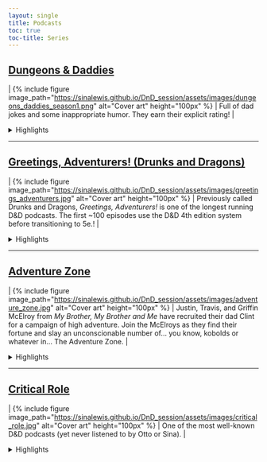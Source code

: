 ```yaml
---
layout: single
title: Podcasts
toc: true
toc-title: Series
---
```


## [Dungeons & Daddies](/dungeons-daddies.md/)

| {% include figure image_path="https://sinalewis.github.io/DnD_session/assets/images/dungeons_daddies_season1.png" alt="Cover art" height="100px" %} | Full of dad jokes and some inappropriate humor. They earn their explicit rating! |

<details>
<summary>Highlights</summary>

<h4 id="dungeons-daddies-season-1"> Season 1 (complete, 69 episodes) </h4>

<p>Four dads from our world are flung into a land of high fantasy and magic in a quest to rescue their lost sons.</p>

<h4 id="dungeons-daddies-fetch-quest"> Fetch Quest (complete, 3 episodes) </h4>

<p>Fun between seasons mini-series about 3 dogs and a cat.</p>

<h4 id="dungeons-daddies-season-2"> Season 2 (ongoing, 12 episodes) </h4>

<p>The dad's grandkids are tasked with fixing the world that their grandparents kinda jacked up.</p>

<h4 id="dungeons-daddies-mountains-dadness"> At the Mountains of Dadness (complete, 3 episodes) </h4>

<p>A Patreon/<a href="https://store.dungeonsanddaddies.com/products/at-the-mountains-of-dadness-digital-download">store purchase</a> only horror prequel campaign. Set in 1939 this mini-series follows the grandparents of the Dungeons and Daddies dads as they investigate a missing film crew. Played in the Call of Cthulhu system.</p>

</details>

---

## [Greetings, Adventurers! (Drunks and Dragons)](https://geeklyinc.com/category/drunks-and-dragons/)

| {% include figure image_path="https://sinalewis.github.io/DnD_session/assets/images/greetings_adventurers.jpg" alt="Cover art" height="100px" %} | Previously called Drunks and Dragons, *Greetings, Adventurers!* is one of the longest running D&D podcasts. The first ~100 episodes use the D&D 4th edition system before transitioning to 5e.! |

<details>
<summary>Highlights</summary>

<h4 id="greetings-adventurers-campaign-1"> Campaign 1 (complete, 427 episodes)</h4>

<p>Episode 1 begins with Tum Darkblade (Tin Lanning), Thom the Dragonborn (Mike Bachmann), Junpei Iori (Steven Strom), and Aludra (Jennifer Cheek) who find themselves in a very strange situation (engineered by DM Michael DiMauro). With only their wits, the newly formed group must work together to escape certain death and dismemberment in this spooky Halloween themed adventure.</p>

<h4 id="greetings-adventurers-leviathan">  Greetings Adventurers - Leviathan (complete, 10 episodes) </h4>

<p>A side-story interlude hosted by guest DM Fred Greenleaf where 5 adventurers travel deep into a mysterious and unknown underground city, to explore and rescue a team of miners that have recently gone missing.</p>

<h4 id="greetings-adventurers-campaign-2"> Campaign 2 (ongoing, 23 episodes) </h4>

<p>This is a completely brand new campaign set within the world of Campaign 1. No knowledge of Campaign 1 is required to understand and enjoy this campaign, so it's a great place to jump in if you don't want to start a 400+ episode journey.</p>

<p>Episode 0 begins with a group of adventurers of some renown hearing tell of a dragon, a foe for more powerful than they have faced to date, ravaging the lands of House Cromwell. Being that they are as brave as they are heroic they set off to show this beast that you do not mess with the people of this land. And episode 1 continues when the siren call of fate pulls a group of stalwart individuals to the town called Rimeford. Surely this chance encounter will have long lasting ramifications on the realm.</p>

<h4 id="greetings-adventurers-bonus-eps"> Various Bonus Episodes</h4>

</details>

---

## [Adventure Zone]()

| {% include figure image_path="https://sinalewis.github.io/DnD_session/assets/images/adventure_zone.jpg" alt="Cover art" height="100px" %} | Justin, Travis, and Griffin McElroy from *My Brother, My Brother and Me* have recruited their dad Clint for a campaign of high adventure. Join the McElroys as they find their fortune and slay an unconscionable number of… you know, kobolds or whatever in… The Adventure Zone. |

<details>
<summary>Highlights</summary>

<h4 id="adventure-zone"> The Adventure Zone </h4>

<p>Join in the campaign as Justin (Taako), Travis (Magnus) and Clint (Merle), led by Dungeon Master Griffin, take their first steps into the unknown.</p>

<h4 id="ethersea"> Ethersea </h4>

</details>

---

## [Critical Role]()

| {% include figure image_path="https://sinalewis.github.io/DnD_session/assets/images/critical_role.jpg" alt="Cover art" height="100px" %} | One of the most well-known D&D podcasts (yet never listened to by Otto or Sina). |

<details>
<summary>Highlights</summary>

    
</details>